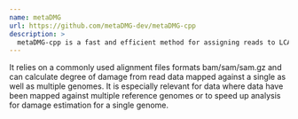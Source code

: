 ```yaml
---
name: metaDMG
url: https://github.com/metaDMG-dev/metaDMG-cpp
description: >
  metaDMG-cpp is a fast and efficient method for assigning reads to LCA and to estimate damage rates in ancient DNA data.
---
```


It relies on a commonly used alignment files formats bam/sam/sam.gz and can calculate
degree of damage from read data mapped against a single as well as multiple genomes.
It is especially relevant for data where data have been mapped against multiple
reference genomes or to speed up analysis for damage estimation for a single genome.
